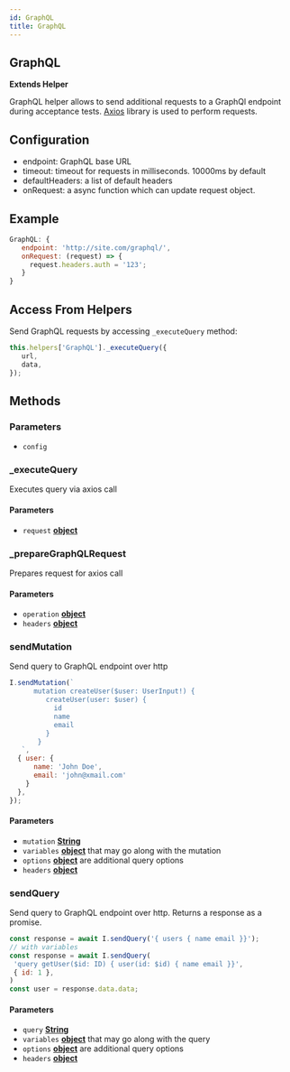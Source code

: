 ```yaml
---
id: GraphQL
title: GraphQL
---
```


<!-- Generated by documentation.js. Update this documentation by updating the source code. -->

## GraphQL

**Extends Helper**

GraphQL helper allows to send additional requests to a GraphQl endpoint during acceptance tests.
[Axios][1] library is used to perform requests.

## Configuration

-   endpoint: GraphQL base URL
-   timeout: timeout for requests in milliseconds. 10000ms by default
-   defaultHeaders: a list of default headers
-   onRequest: a async function which can update request object.

## Example

```js
GraphQL: {
   endpoint: 'http://site.com/graphql/',
   onRequest: (request) => {
     request.headers.auth = '123';
   }
}
```

## Access From Helpers

Send GraphQL requests by accessing `_executeQuery` method:

```js
this.helpers['GraphQL']._executeQuery({
   url,
   data,
});
```

## Methods

### Parameters

-   `config`  

### _executeQuery

Executes query via axios call

#### Parameters

-   `request` **[object][2]** 

### _prepareGraphQLRequest

Prepares request for axios call

#### Parameters

-   `operation` **[object][2]** 
-   `headers` **[object][2]** 

### sendMutation

Send query to GraphQL endpoint over http

```js
I.sendMutation(`
      mutation createUser($user: UserInput!) {
         createUser(user: $user) {
           id
           name
           email
         }
       }
   `,
  { user: {
      name: 'John Doe',
      email: 'john@xmail.com'
    }
  },
});
```

#### Parameters

-   `mutation` **[String][3]** 
-   `variables` **[object][2]** that may go along with the mutation
-   `options` **[object][2]** are additional query options 
-   `headers` **[object][2]**  

### sendQuery

Send query to GraphQL endpoint over http.
Returns a response as a promise.

```js
const response = await I.sendQuery('{ users { name email }}');
// with variables
const response = await I.sendQuery(
 'query getUser($id: ID) { user(id: $id) { name email }}',
 { id: 1 },
)
const user = response.data.data;
```

#### Parameters

-   `query` **[String][3]** 
-   `variables` **[object][2]** that may go along with the query
-   `options` **[object][2]** are additional query options 
-   `headers` **[object][2]**  

[1]: https://github.com/axios/axios

[2]: https://developer.mozilla.org/docs/Web/JavaScript/Reference/Global_Objects/Object

[3]: https://developer.mozilla.org/docs/Web/JavaScript/Reference/Global_Objects/String

